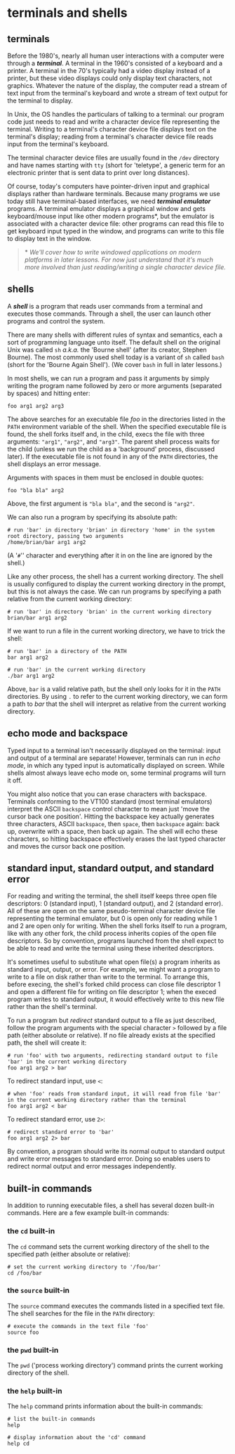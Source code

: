 # terminals and shells

## terminals

Before the 1980's, nearly all human user interactions with a computer were through a ***terminal***. A terminal in the 1960's consisted of a keyboard and a printer. A terminal in the 70's typically had a video display instead of a printer, but these video displays could only display text characters, not graphics. Whatever the nature of the display, the computer read a stream of text input from the terminal's keyboard and wrote a stream of text output for the terminal to display.

In Unix, the OS handles the particulars of talking to a terminal: our program code just needs to read and write a character device file representing the terminal. Writing to a terminal's character device file displays text on the terminal's display; reading from a terminal's character device file reads input from the terminal's keyboard.

The terminal character device files are usually found in the `/dev` directory and have names starting with `tty` (short for 'teletype', a generic term for an electronic printer that is sent data to print over long distances).

Of course, today's computers have pointer-driven input and graphical displays rather than hardware terminals. Because many programs we use today still have terminal-based interfaces, we need ***terminal emulator*** programs. A terminal emulator displays a graphical window and gets keyboard/mouse input like other modern programs\*, but the emulator is associated with a character device file: other programs can read this file to get keyboard input typed in the window, and programs can write to this file to display text in the window.

> \* *We'll cover how to write windowed applications on modern platforms in later lessons. For now just understand that it's much more involved than just reading/writing a single character device file.*

## shells

A ***shell*** is a program that reads user commands from a terminal and executes those commands. Through a shell, the user can launch other programs and control the system.

There are many shells with different rules of syntax and semantics, each a sort of programming language unto itself. The default shell on the original Unix was called `sh` *a.k.a.* the 'Bourne shell' (after its creator, Stephen Bourne). The most commonly used shell today is a variant of `sh` called `bash` (short for the 'Bourne Again Shell'). (We cover `bash` in full in later lessons.)

In most shells, we can run a program and pass it arguments by simply writing the program name followed by zero or more arguments (separated by spaces) and hitting enter:

```
foo arg1 arg2 arg3
```

The above searches for an executable file *foo* in the directories listed in the `PATH` environment variable of the shell. When the specified executable file is found, the shell forks itself and, in the child, execs the file with three arguments: `"arg1"`, `"arg2"`, and `"arg3"`. The parent shell process waits for the child (unless we run the child as a 'background' process, discussed later). If the executable file is not found in any of the `PATH` directories, the shell displays an error message.

Arguments with spaces in them must be enclosed in double quotes:

```
foo "bla bla" arg2
```

Above, the first argument is `"bla bla"`, and the second is `"arg2"`.

We can also run a program by specifying its absolute path:

```
# run 'bar' in directory 'brian' in directory 'home' in the system root directory, passing two arguments
/home/brian/bar arg1 arg2
```

(A '`#`'' character and everything after it in on the line are ignored by the shell.)

Like any other process, the shell has a current working directory. The shell is usually configured to display the current working directory in the prompt, but this is not always the case. We can run programs by specifying a path relative from the current working directory:

```
# run 'bar' in directory 'brian' in the current working directory
brian/bar arg1 arg2
```

If we want to run a file in the current working directory, we have to trick the shell:

```
# run 'bar' in a directory of the PATH
bar arg1 arg2

# run 'bar' in the current working directory
./bar arg1 arg2
```

Above, `bar` is a valid relative path, but the shell only looks for it in the `PATH` directories. By using `.` to refer to the current working directory, we can form a path to *bar* that the shell will interpret as relative from the current working directory.

## echo mode and backspace

Typed input to a terminal isn't necessarily displayed on the terminal: input and output of a terminal are separate! However, terminals can run in *echo mode*, in which any typed input is automatically displayed on screen. While shells almost always leave echo mode on, some terminal programs will turn it off.

You might also notice that you can erase characters with backspace. Terminals conforming to the VT100 standard (most terminal emulators) interpret the ASCII `backspace` control character to mean just 'move the cursor back one position'. Hitting the backspace key actually generates three characters, ASCII `backspace`, then `space`, then `backspace` again: back up, overwrite with a space, then back up again. The shell will echo these characters, so hitting backspace effectively erases the last typed character and moves the cursor back one position.

## standard input, standard output, and standard error

For reading and writing the terminal, the shell itself keeps three open file descriptors: 0 (standard input), 1 (standard output), and 2 (standard error). All of these are open on the same pseudo-terminal character device file representing the terminal emulator, but 0 is open only for reading while 1 and 2 are open only for writing. When the shell forks itself to run a program, like with any other fork, the child process inherits copies of the open file descriptors. So by convention, programs launched from the shell expect to be able to read and write the terminal using these inherited descriptors.

It's sometimes useful to substitute what open file(s) a program inherits as standard input, output, or error. For example, we might want a program to write to a file on disk rather than write to the terminal. To arrange this, before execing, the shell's forked child process can close file descriptor 1 and open a different file for writing on file descriptor 1; when the execed program writes to standard output, it would effectively write to this new file rather than the shell's terminal.

To run a program but *redirect* standard output to a file as just described, follow the program arguments with the special character `>` followed by a file path (either absolute or relative). If no file already exists at the specified path, the shell will create it:

```
# run 'foo' with two arguments, redirecting standard output to file 'bar' in the current working directory
foo arg1 arg2 > bar
```

To redirect standard input, use `<`:

```
# when 'foo' reads from standard input, it will read from file 'bar' in the current working directory rather than the terminal
foo arg1 arg2 < bar
```

To redirect standard error, use `2>`:

```
# redirect standard error to 'bar'
foo arg1 arg2 2> bar
```

By convention, a program should write its normal output to standard output and write error messages to standard error. Doing so enables users to redirect normal output and error messages independently.

## built-in commands

In addition to running executable files, a shell has several dozen built-in commands. Here are a few example built-in commands:

### the `cd` built-in

The `cd` command sets the current working directory of the shell to the specified path (either absolute or relative):

```
# set the current working directory to '/foo/bar'
cd /foo/bar     
```

### the `source` built-in

The `source` command executes the commands listed in a specified text file. The shell searches for the file in the `PATH` directory:

```
# execute the commands in the text file 'foo'
source foo
```

### the `pwd` built-in

The `pwd` ('process working directory') command prints the current working directory of the shell.

### the `help` built-in

The `help` command prints information about the built-in commands:

```
# list the built-in commands
help

# display information about the 'cd' command
help cd
```